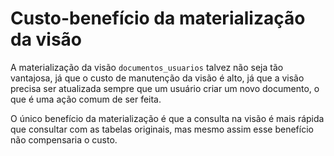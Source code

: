 # Custo-benefício da materialização da visão

A materialização da visão `documentos_usuarios` talvez não seja tão vantajosa,
já que o custo de manutenção da visão é alto, já que a visão precisa ser 
atualizada sempre que um usuário criar um novo documento, o que é uma ação comum 
de ser feita.

O único benefício da materialização é que a consulta na visão é mais rápida que
consultar com as tabelas originais, mas mesmo assim esse benefício não compensaria
o custo.
